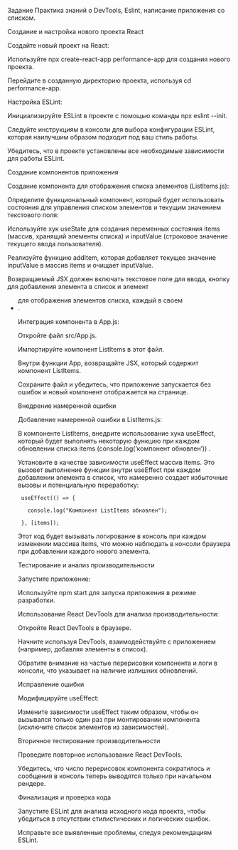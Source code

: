 Задание
Практика знаний о DevTools, Eslint, написание приложения со списком.

Создание и настройка нового проекта React


Создайте новый проект на React:


Используйте npx create-react-app performance-app для создания нового проекта.


Перейдите в созданную директорию проекта, используя cd performance-app.


Настройка ESLint:


Инициализируйте ESLint в проекте с помощью команды npx eslint --init.


Следуйте инструкциям в консоли для выбора конфигурации ESLint, которая наилучшим образом подходит под ваш стиль работы.


Убедитесь, что в проекте установлены все необходимые зависимости для работы ESLint.


Создание компонентов приложения


Создание компонента для отображения списка элементов (ListItems.js):


Определите функциональный компонент, который будет использовать состояния для управления списком элементов и текущим значением текстового поля:


Используйте хук useState для создания переменных состояния items (массив, хранящий элементы списка) и inputValue (строковое значение текущего ввода пользователя).


Реализуйте функцию addItem, которая добавляет текущее значение inputValue в массив items и очищает inputValue.


Возвращаемый JSX должен включать текстовое поле для ввода, кнопку для добавления элемента в список и элемент <ul> для отображения элементов списка, каждый в своем <li>.


Интеграция компонента в App.js:


Откройте файл src/App.js.


Импортируйте компонент ListItems в этот файл.


Внутри функции App, возвращайте JSX, который содержит компонент ListItems.


Сохраните файл и убедитесь, что приложение запускается без ошибок и новый компонент отображается на странице.


Внедрение намеренной ошибки


Добавление намеренной ошибки в ListItems.js:


В компоненте ListItems, внедрите использование хука useEffect, который будет выполнять некоторую функцию при каждом обновлении списка items (console.log(‘компонент обновлен’)) .


Установите в качестве зависимости useEffect массив items. Это вызовет выполнение функции внутри useEffect при каждом добавлении элемента в список, что намеренно создает избыточные вызовы и потенциальную переработку:


     useEffect(() => {

       console.log("Компонент ListItems обновлен");

     }, [items]);


Этот код будет вызывать логирование в консоль при каждом изменении массива items, что можно наблюдать в консоли браузера при добавлении каждого нового элемента.


Тестирование и анализ производительности


Запустите приложение:


Используйте npm start для запуска приложения в режиме разработки.


Использование React DevTools для анализа производительности:


Откройте React DevTools в браузере.


Начните используя DevTools, взаимодействуйте с приложением (например, добавляя элементы в список).


Обратите внимание на частые перерисовки компонента и логи в консоли, что указывает на наличие излишних обновлений.


Исправление ошибки


Модифицируйте useEffect:


Измените зависимости useEffect таким образом, чтобы он вызывался только один раз при монтировании компонента (исключите список элементов из зависимостей).


Вторичное тестирование производительности


Проведите повторное использование React DevTools.


Убедитесь, что число перерисовок компонента сократилось и сообщения в консоль теперь выводятся только при начальном рендере.


Финализация и проверка кода


Запустите ESLint для анализа исходного кода проекта, чтобы убедиться в отсутствии стилистических и логических ошибок.


Исправьте все выявленные проблемы, следуя рекомендациям ESLint.


